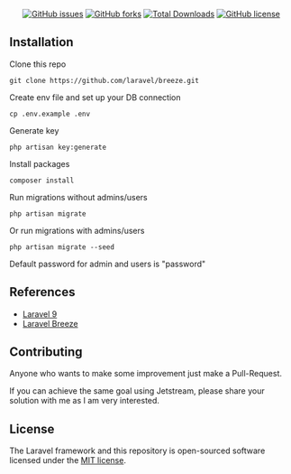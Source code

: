 <p align="center">
<a href="https://github.com/sathish447/laravel-breeze-multi-auth/issues"><img alt="GitHub issues" src="https://img.shields.io/github/issues/sathish447/laravel-breeze-multi-auth"></a>
<a href="https://github.com/sathish447/laravel-breeze-multi-auth/network"><img alt="GitHub forks" src="https://img.shields.io/github/forks/sathish447/laravel-breeze-multi-auth"></a>
<a href="https://packagist.org/packages/sathish447/laravel-breeze-multi-auth"><img src="https://img.shields.io/packagist/dt/sathish447/laravel-breeze-multi-auth" alt="Total Downloads"></a>
<a href="https://github.com/sathish447/laravel-breeze-multi-auth/blob/main/LICENSE"><img alt="GitHub license" src="https://img.shields.io/github/license/sathish447/laravel-breeze-multi-auth"></a>
</p>


## Installation

Clone this repo

    git clone https://github.com/laravel/breeze.git

Create env file and set up your DB connection

    cp .env.example .env

Generate key

    php artisan key:generate

Install packages

    composer install

Run migrations without admins/users

    php artisan migrate

Or run migrations with admins/users

    php artisan migrate --seed

Default password for admin and users is "password"

## References
- [Laravel 9](https://laravel.com)
- [Laravel Breeze](https://laravel.com/docs/9.x/starter-kits#laravel-breeze)

## Contributing

Anyone who wants to make some improvement just make a Pull-Request.

If you can achieve the same goal using Jetstream, please share your solution with me as I am very interested.

## License

The Laravel framework and this repository is open-sourced software licensed under the [MIT license](https://opensource.org/licenses/MIT).
